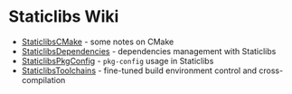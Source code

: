 Staticlibs Wiki
===============

 - [StaticlibsCMake](https://github.com/staticlibs/wiki/wiki/StaticlibsCMake) - some notes on CMake
 - [StaticlibsDependencies](https://github.com/staticlibs/wiki/wiki/StaticlibsDependencies) - dependencies management with Staticlibs
 - [StaticlibsPkgConfig](https://github.com/staticlibs/wiki/wiki/StaticlibsPkgConfig) - `pkg-config` usage in Staticlibs
 - [StaticlibsToolchains](https://github.com/staticlibs/wiki/wiki/StaticlibsToolchains) - fine-tuned build environment control and cross-compilation

